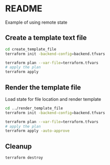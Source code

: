 # README
Example of using remote state 

## Create a template text file 
```sh
cd create_template_file
terraform init -backend-config=backend.tfvars   

terraform plan --var-file=terraform.tfvars      
# apply the plan
terraform apply 
```
## Render the template file
Load state for file location and render template

```sh
cd ../render_template_file
terraform init -backend-config=backend.tfvars   

terraform plan --var-file=terraform.tfvars      
# apply the plan
terraform apply -auto-approve
```

## Cleanup
```sh
terraform destroy 
```
